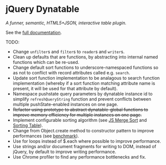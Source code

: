 # jQuery Dynatable

*A funner, semantic, HTML5+JSON, interactive table plugin.*

See the [full documentation](http://opensource.alfajango.com/dynatable).

TODO:

* Change `unfilter`s and `filter`s to `reader`s and `writer`s.
* Clean up defaults that are functions, by abstracting into internal
  named functions which can be re-used.
* Change default sort functions to underscore-namespaced functions so as
  not to conflict with record attributes called e.g. `search`.
* Update sort function implementation to be analagous to search function
  implementation (whereby if a sort function matching attribute name is
  present, it will be used for that attribute by default).
* Namespace pushstate query parameters by dynatable instance id to
  simplify `refreshQueryString` function and prevent conflicts between
  multiple pushState-enabled instances on one page.
* ~~Refactor using prototype to abstract dynatable-global functions to
  improve memory efficiency for multiple instances on one page.~~
* Implement configurable sorting algorithm (see
  [JS Merge Sort](http://en.literateprograms.org/Merge_sort_%28JavaScript%29) and [Sorting Table](http://blog.vjeux.com/2010/javascript/javascript-sorting-table.html)).
* Change from Object.create method to constructor pattern to improve
  performances (see
  [benchmark](http://jsperf.com/object-create-vs-constructor-vs-object-literal/7)).
* Use for loops instead of $.each where possible to improve performance.
* Use strings and/or document fragments for writing to DOM, instead of
  jQuery, by default to improve writing performance.
* Use Chrome profiler to find any performance bottlenecks and fix.
